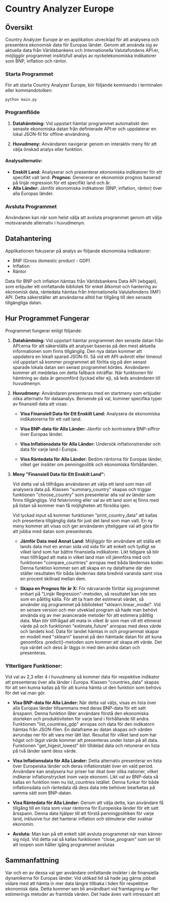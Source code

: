 # Country Analyzer Europe

## Översikt

Country Analyzer Europe är en applikation utvecklad för att analysera och presentera ekonomisk data för Europas länder. Genom att använda sig av aktuella data från Världsbankens och Internationella Valutafondens API:er, möjliggör programmet insiktsfull analys av nyckelekonomiska indikatorer som BNP, inflation och räntor.

### Starta Programmet

För att starta Country Analyzer Europe, kör följande kommando i terminalen eller kommandotolken:

```
python main.py
```

### Programflöde

1. **Datahämtning:** Vid uppstart hämtar programmet automatiskt den senaste ekonomiska datan från definierade API:er och uppdaterar en lokal JSON-fil för offline-användning.

2. **Huvudmeny:** Användaren navigerar genom en interaktiv meny för att välja önskad analys eller funktion.

#### Analysalternativ:

- **Enskilt Land:** Analyserar och presenterar ekonomiska indikatorer för ett specifikt valt land.
***Prognos:*** Genererar en ekonomisk prognos baserad på linjär regression för ett specifikt land och år.
- **Alla Länder:** Jämför ekonomiska indikatorer (BNP, inflation, räntor) över alla Europas länder.

### Avsluta Programmet

Användaren kan när som helst välja att avsluta programmet genom att välja motsvarande alternativ i huvudmenyn.


## Datahantering

Applikationen fokuserar på analys av följande ekonomiska indikatorer:

- BNP (Gross domestic product - GDP)
- Inflation
- Räntor

Data för BNP och inflation hämtas från Världsbankens Data API (wbgapi), som erbjuder ett omfattande bibliotek för enkel åtkomst och hantering av ekonomisk data, räntedata hämtas från Internationella Valutafondens (IMF) API. Detta säkerställer att användarna alltid har tillgång till den senaste tillgängliga datan. 

## Hur Programmet Fungerar

Programmet fungerar enligt följande:

1. **Datahämtning:** Vid uppstart hämtar programmet den senaste datan från API:erna för att säkerställa att analyser baseras på den mest aktuella informationen som finns tillgänglig. Den nya datan kommer att uppdatera en lokalt sparad JSON-fil. Så vid ett API-avbrott eller timeout vid uppstart så kommer programmet att förlita sig på den senast sparade lokala datan sen senast programmet kördes. Användaren kommer att meddelas om detta fallback inträffar. När funktionen för hämtning av data är genomförd (lyckad eller ej), så leds användaren till huvudmenyn.

2. **Huvudmeny:** Användaren presenteras med en startmeny som erbjuder olika alternativ för dataanalys. Beroende på val, kommer specifika typer av finansiell data att visas:

   - **Visa Finansiell Data för Ett Enskilt Land:** Analysera de ekonomiska indikatorerna för ett valt land.

   - **Visa BNP-data för Alla Länder:** Jämför och kontrastera BNP-siffror över Europas länder.

   - **Visa Inflationsdata för Alla Länder:** Undersök inflationstrender och data för varje land i Europa.

   - **Visa Räntedata för Alla Länder:** Bedöm räntorna för Europas länder, vilket ger insikter om penningpolitik och ekonomiska förhållanden.

3. **Meny "Finansiell Data för Ett Enskilt Land":**

   Vid detta val så tillfrågas användaren att välja ett land som man vill analysera data på. Klassen "summary_country" skapas och triggar funktionen "choose_country" som presenterar alla val av länder som finns tillgängliga. Vid felskrivning eller val av ett land som ej finns med på listan så kommer man få möjligheten att försöka igen. 

   Vid lyckad input så kommer funktionen "print_country_data" att kallas och presentera tillgänglig data för just det land som man valt.
   En ny meny kommer att visas och ger användaren ytteliggare val att göra för att jobba med datan som presenterats. 
   
   - **Jämför Data med Annat Land:** Möjliggör för användare att ställa ett lands data mot en annan sida vid sida för att enkelt och tydligt se vilket land som har bättre finansiella indikatorer. Likt tidigare så blir man tillfrågad att mata in vilket land man vill jämnföra med och funktionen "compare_countries" anropas med båda ländernas koder. Denna funktion kommer sen att skapa en ny dataframe där den ställer resultaten för båda ländernas data bredvid varanda samt visa en procent skillnad mellan dem.
   
   - **Skapa en Prognos för år X:** För närvarande förlitar sig programmet enbart på "Linjär Regression"-metoden, så resultatet kan inte ses som en pålitlig källa. För att ta fram det estimerat värdet, så använder sig programmet på biblioteket "sklearn.linear_model".
   Vid en senare version och mer utveklad program så hade man behövt använda sig av mer avancerade metoder för att estimera pålitlig data. 
   Man blir tillfrågad att mata in vilket år som man vill ett etimerat värde på och funktionen "estimate_future" anropas med dess värde och landets kod.
   Data för landet hämtas in och programmat skapar en modell med "sklearn" baserat på den hämtade datan för att kuna genomföra .predict()-metoden som kommer att skapa ett värde.
   Det nya värdet och dess år läggs in med den andra datan och presenteras. 


### Ytterligare Funktioner:

Vid val av 2,3 eller 4 i huvudmeny så kommer data för respektive indikator att presenteras över alla länder i Europa. Klassen "countries_data" skapas för att sen kunna kallas på för att kunna hämta ut den funktion som behövs för det val man gör. 

- **Visa BNP-data för Alla Länder:** När detta val väljs, visas en lista över alla Europas länder tillsammans med deras BNP-data för ett satt årsspann. Denna funktion låter användare förstå den ekonomiska storleken och produktiviteten för varje land i förhållande till andra. Funktionen "list_countries_gdp" anropas och data för den indikatorn hämtas från JSON-filen. En dataframe av datan skapas och värden avrundas ner för att vara mer lätt läst. 
Resultat för vilket land som har högst och lägst värde kommer att presenteras under listan på all data. Funktionen "get_higest_lowest" blir tilldelad data och retunerar en lista på två länder samt dess värde.

- **Visa Inflationsdata för Alla Länder:** Detta alternativ presenterar en lista över Europeiska länder och deras inflationstakt över en vald period. Användare kan analysera hur priser har ökat över olika nationer, vilket indikerar inflationstrycket inom varje ekonomi.
Likt val av BNP-data så kallas en funktion men nu list_countries istället. Denna funkar för både inflationsdata och räntedata då dess data inte behöver bearbetas på samma sätt som BNP-datan.

- **Visa Räntedata för Alla Länder:** Genom att välja detta, kan användare få tillgång till en lista som visar räntorna för Europeiska länder för ett satt årsspann. Denna data hjälper till att förstå penningpolitiken för varje land, inklusive hur det hanterar inflation och stimulerar eller svalnar ekonomin.

- **Avsluta:** Man kan på ett enkelt sätt avsluta programmet när man känner sig nöjd. Vid detta val så kallas funktionen "close_program" som ser till att loopen som håller igång programmet avslutas

## Sammanfattning

Var och en av dessa val ger användare omfattande insikter i de finansiella dynamikerna för Europas länder. Vid utökad tid så hade jag gärna jobbat vidare med att hämta in mer data längre tillbaka i tiden för respektive ekonomisk data. Detta kommer sen bli användbart vid framtagning av fler estimerings metoder av framtida värden. Det hade även varit intressant att 






